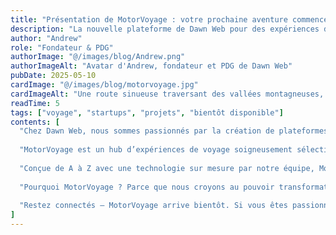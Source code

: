 ```yaml
---
title: "Présentation de MotorVoyage : votre prochaine aventure commence ici"
description: "La nouvelle plateforme de Dawn Web pour des expériences de voyage sélectionnées à travers le monde"
author: "Andrew"
role: "Fondateur & PDG"
authorImage: "@/images/blog/Andrew.png"
authorImageAlt: "Avatar d'Andrew, fondateur et PDG de Dawn Web"
pubDate: 2025-05-10
cardImage: "@/images/blog/motorvoyage.jpg"
cardImageAlt: "Une route sinueuse traversant des vallées montagneuses, vue du ciel"
readTime: 5
tags: ["voyage", "startups", "projets", "bientôt disponible"]
contents: [
  "Chez Dawn Web, nous sommes passionnés par la création de plateformes qui ouvrent de nouvelles possibilités. C’est pourquoi nous sommes ravis de vous présenter notre prochain projet : MotorVoyage — une plateforme de voyage pensée pour ceux qui recherchent bien plus qu’une destination, mais une véritable aventure.",
  
  "MotorVoyage est un hub d’expériences de voyage soigneusement sélectionnées, alliant le plaisir de la découverte à l’authenticité locale. Des road trips en autonomie à travers des paysages emblématiques à l’accès privilégié à des trésors cachés, MotorVoyage permettra aux voyageurs de prendre le contrôle de leurs aventures — et de savourer chaque kilomètre.",
  
  "Conçue de A à Z avec une technologie sur mesure par notre équipe, MotorVoyage associe design soigné, ergonomie intuitive et fonctionnalités puissantes. Les voyageurs pourront rechercher, planifier et réserver leurs expériences en toute simplicité — sur mobile comme sur ordinateur.",
  
  "Pourquoi MotorVoyage ? Parce que nous croyons au pouvoir transformateur du voyage. Cette plateforme est notre façon de rendre l’exploration plus accessible, plus personnalisée et plus durable. Que vous poursuiviez des couchers de soleil sur les routes côtières ou que vous exploriez des cols de montagne, MotorVoyage vous accompagnera à chaque étape.",
  
  "Restez connectés — MotorVoyage arrive bientôt. Si vous êtes passionné de voyage, de partage d’histoires et de création de liens à travers l’expérience, cette aventure est faite pour vous.",
]
---
```

